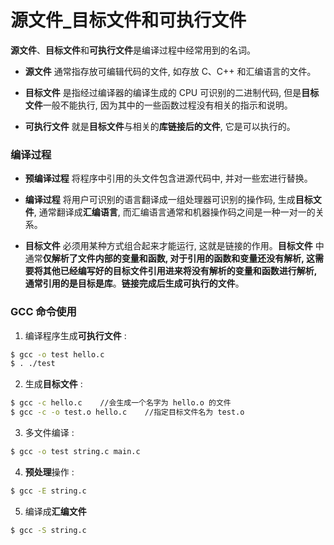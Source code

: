 # 源文件_目标文件和可执行文件

<!-- create time: 2016-06-03 17:05:24  -->

<!-- This file is created from $MARBOO_HOME/.media/starts/default.md
本文件由 $MARBOO_HOME/.media/starts/default.md 复制而来 -->

**源文件**、**目标文件**和**可执行文件**是编译过程中经常用到的名词。

- **源文件** 通常指存放可编辑代码的文件, 如存放 C、C++ 和汇编语言的文件。

- **目标文件** 是指经过编译器的编译生成的 CPU 可识别的二进制代码, 但是**目标文件**一般不能执行, 因为其中的一些函数过程没有相关的指示和说明。

- **可执行文件** 就是**目标文件**与相关的**库链接后的文件**, 它是可以执行的。

### 编译过程

- **预编译过程** 将程序中引用的头文件包含进源代码中, 并对一些宏进行替换。

- **编译过程** 将用户可识别的语言翻译成一组处理器可识别的操作码, 生成**目标文件**, 通常翻译成**汇编语言**, 而汇编语言通常和机器操作码之间是一种一对一的关系。

- **目标文件** 必须用某种方式组合起来才能运行, 这就是链接的作用。**目标文件** 中通常**仅解析了文件内部的变量和函数, 对于引用的函数和变量还没有解析, 这需要将其他已经编写好的目标文件引用进来将没有解析的变量和函数进行解析, 通常引用的是目标是库**。**链接完成后生成可执行的文件**。


### GCC 命令使用

1.  编译程序生成**可执行文件** :
```bash
$ gcc -o test hello.c
$ . ./test
```
2. 生成**目标文件** :
```bash
$ gcc -c hello.c    //会生成一个名字为 hello.o 的文件
$ gcc -c -o test.o hello.c    //指定目标文件名为 test.o
```
3. 多文件编译 :
```bash
$ gcc -o test string.c main.c
```
4. **预处理**操作 :
```bash
$ gcc -E string.c
```
5. 编译成**汇编文件**
```bash
$ gcc -S string.c
```
